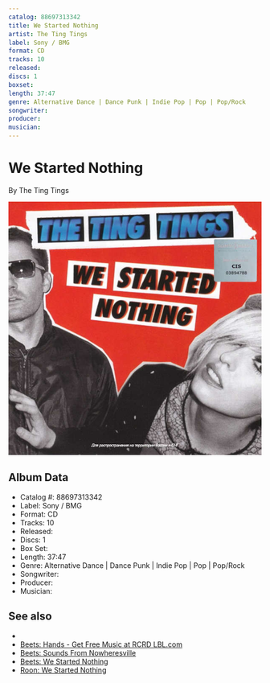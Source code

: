 ```yaml
---
catalog: 88697313342
title: We Started Nothing
artist: The Ting Tings
label: Sony / BMG
format: CD
tracks: 10
released: 
discs: 1
boxset: 
length: 37:47
genre: Alternative Dance | Dance Punk | Indie Pop | Pop | Pop/Rock
songwriter: 
producer: 
musician: 
---
```


# We Started Nothing

By The Ting Tings

![](../../assets/albumcovers/The_Ting_Tings-We_Started_Nothing.png)

## Album Data

- Catalog #: 88697313342
- Label: Sony / BMG
- Format: CD
- Tracks: 10
- Released: 
- Discs: 1
- Box Set: 
- Length: 37:47
- Genre: Alternative Dance | Dance Punk | Indie Pop | Pop | Pop/Rock
- Songwriter: 
- Producer: 
- Musician: 


## See also

- [](The_Ting_Tings.md)
- [Beets: Hands - Get Free Music at RCRD LBL.com](../../Beets/The_Ting_Tings/Hands_-_Get_Free_Music_at_RCRD_LBLcom.md)
- [Beets: Sounds From Nowheresville](../../Beets/The_Ting_Tings/Sounds_From_Nowheresville.md)
- [Beets: We Started Nothing](../../Beets/The_Ting_Tings/We_Started_Nothing.md)
- [Roon: We Started Nothing](../../Roon/The_Ting_Tings/We_Started_Nothing.md)

